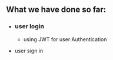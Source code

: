 ## What we have done so far:

- ### user login 
  - using JWT for user Authentication

- user sign in
  
